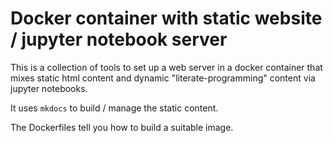 # Docker container with static website / jupyter notebook server


This is a collection of tools to set up a web server in a docker
container that mixes static html content and dynamic
 "literate-programming" content via jupyter notebooks.

It uses `mkdocs` to build / manage the static content.

The Dockerfiles tell you how to build a suitable image.
